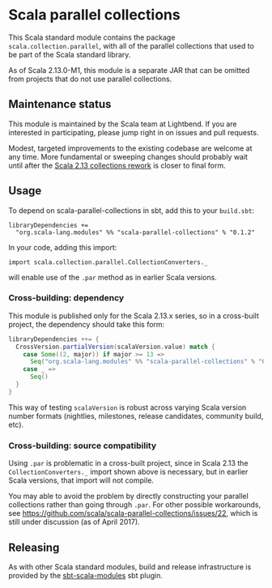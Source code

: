# Scala parallel collections

This Scala standard module contains the package
`scala.collection.parallel`, with all of the parallel collections that
used to be part of the Scala standard library.

As of Scala 2.13.0-M1, this module is a separate JAR that can be
omitted from projects that do not use parallel collections.

## Maintenance status

This module is maintained by the Scala team at Lightbend.  If you are
interested in participating, please jump right in on issues and pull
requests.

Modest, targeted improvements to the existing codebase are welcome at
any time.  More fundamental or sweeping changes should probably wait
until after the
[Scala 2.13 collections rework](http://www.scala-lang.org/blog/2017/02/28/collections-rework.html)
is closer to final form.

## Usage

To depend on scala-parallel-collections in sbt, add this to your `build.sbt`:

```
libraryDependencies +=
  "org.scala-lang.modules" %% "scala-parallel-collections" % "0.1.2"
```

In your code, adding this import:

```
import scala.collection.parallel.CollectionConverters._
```

will enable use of the `.par` method as in earlier Scala versions.

### Cross-building: dependency

This module is published only for the Scala 2.13.x series, so in a
cross-built project, the dependency should take this form:

```scala
libraryDependencies ++= {
  CrossVersion.partialVersion(scalaVersion.value) match {
    case Some((2, major)) if major >= 13 =>
      Seq("org.scala-lang.modules" %% "scala-parallel-collections" % "0.1.2")
    case _ =>
      Seq()
  }
}
```

This way of testing `scalaVersion` is robust across varying Scala
version number formats (nightlies, milestones, release candidates,
community build, etc).

### Cross-building: source compatibility

Using `.par` is problematic in a cross-built project, since in Scala
2.13 the `CollectionConverters._` import shown above is necessary, but
in earlier Scala versions, that import will not compile.

You may able to avoid the problem by directly constructing your
parallel collections rather than going through `.par`.  For other
possible workarounds, see
https://github.com/scala/scala-parallel-collections/issues/22,
which is still under discussion (as of April 2017).

## Releasing

As with other Scala standard modules, build and release infrastructure
is provided by the
[sbt-scala-modules](https://github.com/scala/sbt-scala-modules/) sbt
plugin.
